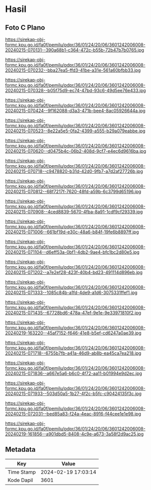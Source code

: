 # Hasil

## Foto C Plano

https://sirekap-obj-formc.kpu.go.id/fa0f/pemilu/pdpr/36/01/24/20/06/3601242006008-20240215-070131--390a68b1-c364-472c-b55b-72b47b7b0765.jpg

https://sirekap-obj-formc.kpu.go.id/fa0f/pemilu/pdpr/36/01/24/20/06/3601242006008-20240215-070232--bba27ea5-ffd3-41be-a31e-561a60bfbb33.jpg

https://sirekap-obj-formc.kpu.go.id/fa0f/pemilu/pdpr/36/01/24/20/06/3601242006008-20240215-070328--b05f75d9-ec74-47bd-93c6-49d5ee76e433.jpg

https://sirekap-obj-formc.kpu.go.id/fa0f/pemilu/pdpr/36/01/24/20/06/3601242006008-20240215-070424--9f162088-d3a3-471b-bee4-8ac05926644a.jpg

https://sirekap-obj-formc.kpu.go.id/fa0f/pemilu/pdpr/36/01/24/20/06/3601242006008-20240215-070523--8e22a5e5-0fa2-4399-a555-b29a079eabbe.jpg

https://sirekap-obj-formc.kpu.go.id/fa0f/pemilu/pdpr/36/01/24/20/06/3601242006008-20240215-070620--d0475b4c-06b2-408d-9cf7-e4ec6d9616ba.jpg

https://sirekap-obj-formc.kpu.go.id/fa0f/pemilu/pdpr/36/01/24/20/06/3601242006008-20240215-070718--c9478820-b31d-42d0-9fb7-a7d2af27726b.jpg

https://sirekap-obj-formc.kpu.go.id/fa0f/pemilu/pdpr/36/01/24/20/06/3601242006008-20240215-070812--68f7217f-7620-48fd-a59b-6c3799d65196.jpg

https://sirekap-obj-formc.kpu.go.id/fa0f/pemilu/pdpr/36/01/24/20/06/3601242006008-20240215-070908--4ced8839-5670-4fba-8a91-1cdf9cf29339.jpg

https://sirekap-obj-formc.kpu.go.id/fa0f/pemilu/pdpr/36/01/24/20/06/3601242006008-20240215-071006--661bf19d-e30c-48a6-b84f-19fe6b8897ff.jpg

https://sirekap-obj-formc.kpu.go.id/fa0f/pemilu/pdpr/36/01/24/20/06/3601242006008-20240215-071104--d6eff53a-0bf1-4db2-9ae4-bfc1bc2d80e5.jpg

https://sirekap-obj-formc.kpu.go.id/fa0f/pemilu/pdpr/36/01/24/20/06/3601242006008-20240215-071202--a7e2ef28-423f-40b4-bd23-491114d896eb.jpg

https://sirekap-obj-formc.kpu.go.id/fa0f/pemilu/pdpr/36/01/24/20/06/3601242006008-20240215-071333--1085c84b-a1fd-4de9-a1d6-3075331ffef1.jpg

https://sirekap-obj-formc.kpu.go.id/fa0f/pemilu/pdpr/36/01/24/20/06/3601242006008-20240215-071435--67728bd6-478a-47ef-9e1e-9e33971810f2.jpg

https://sirekap-obj-formc.kpu.go.id/fa0f/pemilu/pdpr/36/01/24/20/06/3601242006008-20240219-163220--45af7152-f646-41e8-b5ef-cd6247a0ae39.jpg

https://sirekap-obj-formc.kpu.go.id/fa0f/pemilu/pdpr/36/01/24/20/06/3601242006008-20240215-071718--6755b7fb-a41a-46d9-ab8b-ea45ca7ea218.jpg

https://sirekap-obj-formc.kpu.go.id/fa0f/pemilu/pdpr/36/01/24/20/06/3601242006008-20240215-071836--a667e5a6-b6c0-4f72-aa11-b01994e9d2ec.jpg

https://sirekap-obj-formc.kpu.go.id/fa0f/pemilu/pdpr/36/01/24/20/06/3601242006008-20240215-071933--503d50a5-1b27-4f2c-b5fc-c90424135f3c.jpg

https://sirekap-obj-formc.kpu.go.id/fa0f/pemilu/pdpr/36/01/24/20/06/3601242006008-20240215-072031--bed85a83-f24a-4eac-8916-f44cee1e1e98.jpg

https://sirekap-obj-formc.kpu.go.id/fa0f/pemilu/pdpr/36/01/24/20/06/3601242006008-20240219-161856--a901dbd5-8408-4c9e-a673-3a58f2d9ac25.jpg


## Metadata

| Key        | Value               |
| ---------- | ------------------- |
| Time Stamp | 2024-02-19 17:03:14 |
| Kode Dapil | 3601                |



